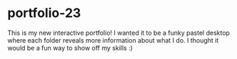 # portfolio-23
This is my new interactive portfolio! I wanted it to be a funky pastel desktop where each folder reveals more information about what I do. I thought it would be a fun way to show off my skills :) 
